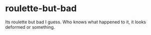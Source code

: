 # roulette-but-bad
Its roulette but bad I guess. Who knows what happened to it, it looks deformed or something.
